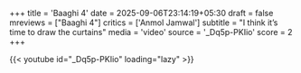 +++
title = 'Baaghi 4'
date = 2025-09-06T23:14:19+05:30
draft = false
mreviews = ["Baaghi 4"]
critics = ['Anmol Jamwal']
subtitle = "I think it’s time to draw the curtains"
media = 'video'
source = '_Dq5p-PKIio'
score = 2
+++

{{< youtube id="_Dq5p-PKIio" loading="lazy" >}}
